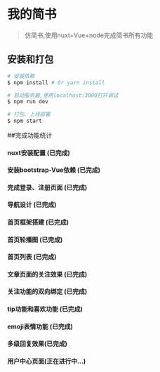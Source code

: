# 我的简书

> 仿简书,使用nuxt+Vue+node完成简书所有功能

## 安装和打包

``` bash
# 安装依赖
$ npm install # Or yarn install

# 启动服务器,使用localhost:3000打开调试
$ npm run dev

# 打包、上线部署
$ npm start
```
##完成功能统计
#### nuxt安装配置 (已完成)
#### 安装bootstrap-Vue依赖 (已完成)
#### 完成登录、注册页面  (已完成)
#### 导航设计 (已完成)
#### 首页框架搭建 (已完成)
#### 首页轮播图 (已完成)
#### 首页列表 (已完成)
#### 文章页面的关注效果 (已完成)
#### 关注功能的双向绑定 (已完成)
#### tip功能和喜欢功能 (已完成)
#### emoji表情功能 (已完成)
#### 多级回复效果(已完成)
#### 用户中心页面(正在进行中...)

